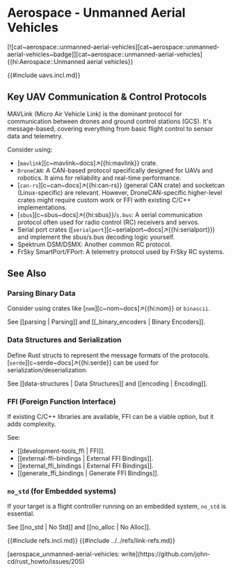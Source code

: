 # Aerospace - Unmanned Aerial Vehicles

[![cat~aerospace::unmanned-aerial-vehicles][cat~aerospace::unmanned-aerial-vehicles~badge]][cat~aerospace::unmanned-aerial-vehicles]{{hi:Aerospace::Unmanned aerial vehicles}}

{{#include uavs.incl.md}}

## Key UAV Communication & Control Protocols

MAVLink (Micro Air Vehicle Link) is the dominant protocol for communication between drones and ground control stations (GCS). It's message-based, covering everything from basic flight control to sensor data and telemetry.

Consider using:

- [`mavlink`][c~mavlink~docs]↗{{hi:mavlink}} crate.
- `DroneCAN`: A CAN-based protocol specifically designed for UAVs and robotics. It aims for reliability and real-time performance.
- [`can-rs`][c~can~docs]↗{{hi:can-rs}} (general CAN crate) and socketcan (Linux-specific) are relevant. However, DroneCAN-specific higher-level crates might require custom work or FFI with existing C/C++ implementations.
- [`sbus`][c~sbus~docs]↗{{hi:sbus}}/`s.bus`: A serial communication protocol often used for radio control (RC) receivers and servos.
- Serial port crates ([`serialport`][c~serialport~docs]↗{{hi:serialport}}) and implement the sbus/s.bus decoding logic yourself.
- Spektrum DSM/DSMX: Another common RC protocol.
- FrSky SmartPort/FPort: A telemetry protocol used by FrSky RC systems.

## See Also

### Parsing Binary Data

Consider using crates like [`nom`][c~nom~docs]↗{{hi:nom}} or `binascii`.

See [[parsing | Parsing]] and [[_binary_encoders |  Binary Encoders]].

### Data Structures and Serialization

Define Rust structs to represent the message formats of the protocols. [`serde`][c~serde~docs]↗{{hi:serde}} can be used for serialization/deserialization.

See [[data-structures | Data Structures]] and [[encoding | Encoding]].

### FFI (Foreign Function Interface)

If existing C/C++ libraries are available, FFI can be a viable option, but it adds complexity.

See:

- [[development-tools_ffi | FFI]].
- [[external-ffi-bindings | External FFI Bindings]].
- [[external_ffi_bindings | External FFI Bindings]].
- [[generate_ffi_bindings | Generate FFI Bindings]].

### `no_std` (for Embedded systems)

If your target is a flight controller running on an embedded system, `no_std` is essential.

See [[no_std | No Std]] and [[no_alloc | No Alloc]].

{{#include refs.incl.md}}
{{#include ../../refs/link-refs.md}}

<div class="hidden">
[aerospace_unmanned-aerial-vehicles: write](https://github.com/john-cd/rust_howto/issues/205)
</div>
